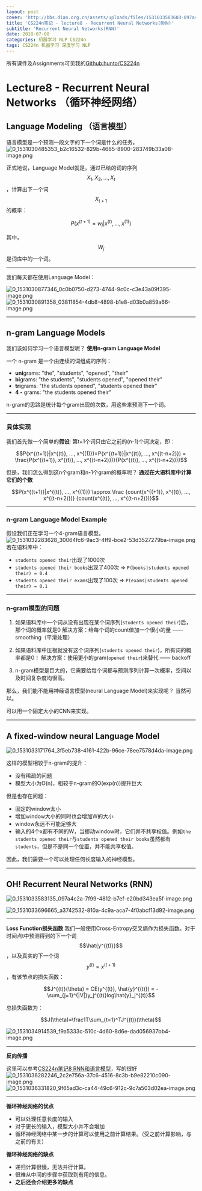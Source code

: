 ```yaml
---
layout: post
cover: 'http://bbs.dian.org.cn/assets/uploads/files/1531033583603-097a4c2a-7f99-4812-b7ef-e20bd343ea5f-image.png'
title: 'CS224n笔记 - lecture8 - Recurrent Neural Networks(RNN)'
subtitle: 'Recurrent Neural Networks(RNN)'
date: 2018-07-08
categories: 机器学习 NLP CS224n
tags: CS224n 机器学习 深度学习 NLP
---
```


所有课件及Assignments可见我的[Github:hunto/CS224n](https://github.com/hunto/CS224n)

# Lecture8 - Recurrent Neural Networks （循环神经网络）
## Language Modeling （语言模型）
语言模型是一个预测一段文字的下一个词是什么的任务。
![0_1531030485353_b2c16532-829b-4665-8900-283749b33a08-image.png](http://bbs.dian.org.cn/assets/uploads/files/1531030485828-b2c16532-829b-4665-8900-283749b33a08-image.png) 

正式地说，Language Model就是，通过已给的词的序列$${X_1, X_2, ..., X_t}$$，计算出下一个词$$X_{t+1}$$的概率：

$$P(x^{(t+1)}=w_j|x^{(t)}, ..., x^{(1)}) $$

其中，$$W_j$$是词库中的一个词。

---
我们每天都在使用Language Model：

![0_1531030877346_0c0b0750-d273-4744-9c0c-c3e43a09f395-image.png](http://bbs.dian.org.cn/assets/uploads/files/1531030878196-0c0b0750-d273-4744-9c0c-c3e43a09f395-image-resized.png) 
![0_1531030891358_03811854-4db8-4898-b1e8-d03b0a859a66-image.png](http://bbs.dian.org.cn/assets/uploads/files/1531030892184-03811854-4db8-4898-b1e8-d03b0a859a66-image-resized.png) 

---
## n-gram Language Models
我们该如何学习一个语言模型呢？
**使用n-gram Language Model**

一个 n-gram 是一个由连续的词组成的序列：
* **uni**grams: "the", "students", "opened", "their"
* **bi**grams: "the students", "students opened", "opened their"
* **tri**grams: "the students opened", "students opened their"
* **4 -** grams: "the students opened their"

n-gram的思路是统计每个gram出现的次数，用这些来预测下一个词。

---
### 具体实现
我们首先做一个简单的**假设**: 第t+1个词只由它之前的(n-1)个词决定，即：

$$P(x^{(t+1)}|x^{(t)}, ..., x^{(1)})=P(x^{(t+1)}|x^{(t)}, ..., x^{(t-n+2)}) = \frac{P(x^{(t+1)}, x^{(t)}, ..., x^{(t-n+2)})}{P(x^{(t)}, ..., x^{(t-n+2)})}$$

但是，我们怎么得到这n个gram和n-1个gram的概率呢？
**通过在大语料库中计算它们的个数**

$$P(x^{(t+1)}|x^{(t)}, ..., x^{(1)}) \approx \frac {count(x^{(+1)}, x^{(t)}, ..., x^{(t-n+2)})} {count(x^{(t)}, ..., x^{(t-n+2)})}$$

---
### n-gram Language Model Example
假设我们正在学习一个4-gram语言模型。
![0_1531032283628_30064fc6-9ac3-4ff9-bce2-53d3527279ba-image.png](http://bbs.dian.org.cn/assets/uploads/files/1531032284112-30064fc6-9ac3-4ff9-bce2-53d3527279ba-image.png) 
若在语料库中：
* `students opened their`出现了1000次
* `students opened their books`出现了400次 => `P(books|students opened their) = 0.4`
* `students opened their exams`出现了100次 => `P(exams|students opened their) = 0.1`
 
---
### **n-gram模型的问题**
1. 如果语料库中一个词从没有出现在某个词序列(`students opened their`)后，那个词的概率就是0
解决方案：给每个词的count值加一个很小的量 —— smoothing（平滑处理）

2. 如果语料库中压根就没有这个词序列(`students opened their`)，所有词的概率都是0！
解决方案：使用更小的gram(`opened their`)来替代 —— backoff

3. n-gram模型是巨大的，它需要给每个词都与预测序列计算一次概率，空间以及时间复杂度均很高。

那么，我们能不能用神经语言模型(neural Language Model)来实现呢？
当然可以。

可以用一个固定大小的CNN来实现。

---
## A fixed-window neural Language Model
![0_1531033171764_3f5eb738-4161-422b-96ce-78ee7578d4da-image.png](http://bbs.dian.org.cn/assets/uploads/files/1531033172349-3f5eb738-4161-422b-96ce-78ee7578d4da-image.png) 

这样的模型相较于n-gram的提升：
* 没有稀疏的问题
* 模型大小为O(n)，相较于n-gram的O(exp(n))提升巨大

但是也存在问题：
* 固定的window太小
* 增加window大小的同时也会增加W的大小
* window永远不可能足够大
* 输入的4个x都有不同的W，当挪动window时，它们并不共享权值。例如`the students opened their`与`students opened their books`虽然都有`students`，但是不是同一个位置，并不能共享权值。

因此，我们需要一个可以处理任何长度输入的神经模型。

---
## **OH! Recurrent Neural Networks (RNN)**
![0_1531033583135_097a4c2a-7f99-4812-b7ef-e20bd343ea5f-image.png](http://bbs.dian.org.cn/assets/uploads/files/1531033583603-097a4c2a-7f99-4812-b7ef-e20bd343ea5f-image.png) 

![0_1531033696665_a3742532-810a-4c9a-aca7-4f0abcf13d92-image.png](http://bbs.dian.org.cn/assets/uploads/files/1531033697269-a3742532-810a-4c9a-aca7-4f0abcf13d92-image.png) 

---
**Loss Function损失函数**
我们一般使用Cross-Entropy交叉熵作为损失函数。对于时间点t中预测得到的下一个词$$\hat{y^{(t)}}$$，以及真实的下一个词$$y^{(t)} = x^{(t+1)}$$，有该节点的损失函数：

$$J^{(t)}(\theta) = CE(y^{(t)}, \hat{y}^{(t)}) = - \sum_{j=1}^{|V|}y_j^{(t)}log\hat{y}_j^{(t)}$$

总损失函数为：

$$J(\theta)=\frac1T\sum_{t=1}^TJ^{(t)}(\theta)$$

![0_1531034914539_f9a5333c-510c-4d60-8d6e-dad056937bb4-image.png](http://bbs.dian.org.cn/assets/uploads/files/1531034915196-f9a5333c-510c-4d60-8d6e-dad056937bb4-image.png) 

---
**反向传播** 

这里可以参考[CS224n笔记8 RNN和语言模型](http://www.hankcs.com/nlp/cs224n-rnn-and-language-models.html)，写的很好
![0_1531036282246_2c2e756a-37c6-4516-8c3b-b9e82210c090-image.png](http://bbs.dian.org.cn/assets/uploads/files/1531036283333-2c2e756a-37c6-4516-8c3b-b9e82210c090-image.png) 
![0_1531036331820_9f65ad3c-ca44-49c6-912c-9c7a503d02ea-image.png](http://bbs.dian.org.cn/assets/uploads/files/1531036332748-9f65ad3c-ca44-49c6-912c-9c7a503d02ea-image.png) 

---
**循环神经网络的优点**
* 可以处理任意长度的输入
* 对于更长的输入，模型大小并不会增加
* 循环神经网络中某一步的计算可以使用之前计算结果。（受之前计算影响，与之前的有关）

**循环神经网络的缺点**
* 递归计算很慢，无法并行计算。
* 很难从中间的步骤中获取到有用的信息。
* **之后还会介绍更多的缺点**
